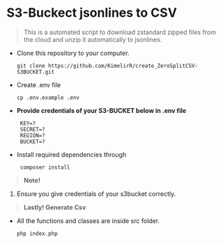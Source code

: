 # S3-Buckect jsonlines to CSV

> This is a automated script to download zstandard zipped files from the cloud and unzip it automatically to jsonlines.

<!--Unordered lists-->
* Clone this repository to your computer.
    ```
    git clone https://github.com/KimelirR/create_ZeroSplitCSV-S3BUCKET.git
    ```
* Create .env file 
    ```
    cp .env.example .env
    ```
* **Provide credentials of your S3-BUCKET below in .env file**
   ~~~
    KEY=?
    SECRET=?
    REGION=?
    BUCKET=?
   ~~~

* Install required dependencies through 
  ```
   composer install
  ```
 > <b>Note!</b>
  1. Ensure you give credentials of your s3bucket correctly.

> <b>Lastly!  Generate Csv </b>

* All the functions and classes are inside src folder.

    ```php
    php index.php
    ```